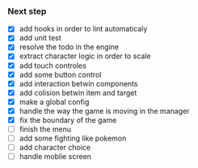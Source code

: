 ### Next step
 - [x] add hooks in order to lint automaticaly
 - [x] add unit test
 - [x] resolve the todo in the engine 
 - [x] extract character logic in order to scale
 - [x] add touch controles
 - [x] add some button control
 - [x] add interaction betwin components
 - [x] add colision betwin item and target
 - [x] make a global config 
 - [x] handle the way the game is moving in the manager
 - [x] fix the boundary of the game
 - [ ] finish the menu
 - [ ] add some fighting like pokemon
 - [ ] add character choice
 - [ ] handle moblie screen